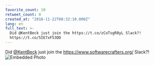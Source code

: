 ```yaml
---
favorite_count: 10
retweet_count: 0
created_at: "2018-11-22T08:32:10.000Z"
lang: en
full_text: >-
  Did @KentBeck just join the https://t.co/zCoTsgR8yL Slack?!
  https://t.co/5IE7xF53DD
---
```


Did [@KentBeck](https://twitter.com/KentBeck) just join the
<https://www.softwarecrafters.org/> Slack?!
![Embedded Photo](https://twitter-media-coderbyheart.s3.eu-north-1.amazonaws.com/1065523317606629378-Dsl_yE9WoAAJ_BO.jpg)
